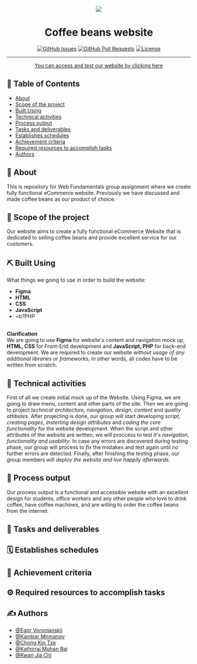 <div align="center">
  <img src="https://img.jakpost.net/c/2019/03/12/2019_03_12_67439_1552382803._large.jpg">
</div>

<h1 align="center">Coffee beans website</h1>

<div align="center">

[![GitHub Issues](https://img.shields.io/github/issues/vrnsky/android-hacker-tab.svg)](https://github.com/kamasaky/WEB1201-Assignment/issues)
[![GitHub Pull Requests](https://img.shields.io/github/issues-pr/vrnsky/android-hacker-tab.svg)](https://github.com/kamasaky/WEB1201-Assignment/pulls)
[![License](https://img.shields.io/badge/license-MIT-blue.svg)](/LICENSE)

</div>

---

<p align="center"> <a href="https://wonderful-sand-0a9f8e210.azurestaticapps.net/">You can access and test our website by clicking here</a>
    <br> 
</p>

## 📝 Table of Contents

- [About](#about)
- [Scope of the project](#scope)
- [Built Using](#built_using)
- [Technical activities](#technical_activities)
- [Process output](#output)
- [Tasks and deliverables](#tasks_and_deliverables)
- [Establishes schedules](#schedules)
- [Achievement criteria](#criteria)
- [Required resources to accomplish tasks](#resources)
- [Authors](#authors)


## 🧐 About <a name = "about"></a>

This is repository for Web Fundamentals group assignment where we create fully functional eCommerce website. Previously we have discussed and made coffee beans as our product of choice.

## 🏁 Scope of the project <a name = "scope"></a>

 Our website aims to create a fully functional eCommerce Website that is dedicated to selling coffee beans and provide excellent service for our customers.

## ⛏️ Built Using <a name = "built_using"></a>

What things we going to use in order to build the website:

- <b>Figma</b>
- <b>HTML</b>
- <b>CSS</b>
- <b>JavaScript</b>
- <b?PHP</b>
<br>
<b>Clarification</b>
<br>
We are going to use <b>Figma</b> for website's content and navigation mock up, <b> HTML, CSS</b> for Front-End development and <b>JavaScript, PHP</b> for back-end development. We are required to create our website <i>without usage of any additional libraries or frameworks</i>, in other words, all codes have to be written from scratch.

## 🔧 Technical activities <a name = "technical_activities"></a>
 First of all we create initial mock up of the Website. Using Figma, we are going to draw menu, content and other parts of the site. Then we are going to project <i>technical architecture, navigation, design, content</i> and <i>quality attibutes</i>. After projecting is done, our group will start developing <i>script, creating pages, insterting design attributes</i> and <i>coding the core functionality</i> for the website development. When the script and other attributes of the website are written, we will proccess to test it's <i>navigation, functionality and usability</i>. In case any errors are discovered during testing phase, our group will process to <i>fix</i> the mistakes and test again until no further errors are detected. Finally, after finishing the testing phase, our group members will <i>deploy the website and live happily afterwards</i>.

## 🧭 Process output <a name="output"></a>

Our process output is a functional and accessible website with an excellent design for students, office workers and any other people who love to drink coffee, have coffee machines, and are willing to order the coffee beans from the internet.

## 📜 Tasks and deliverables <a name="tasks_and_deliverables"></a>

## 🗓️ Establishes schedules <a name="schedules"></a>

## 📌 Achievement criteria <a name="criteria"></a>
## ⚙️ Required resources to accomplish tasks <a name="resources"></a>

## ✍️ Authors <a name = "authors"></a>

- [@Egor Voronianskii](https://github.com/vrnsky)
- [@Kambar Mirmanov](https://github.com/kamasaky)
- [@Chong Kin Tze](https://github.com/KTGor)
- [@Kathirraj Mohan Raj](https://github.com/Kathirraj98)
- [@Kwan Jia Chi](https://github.com/JasonKwan2001)



